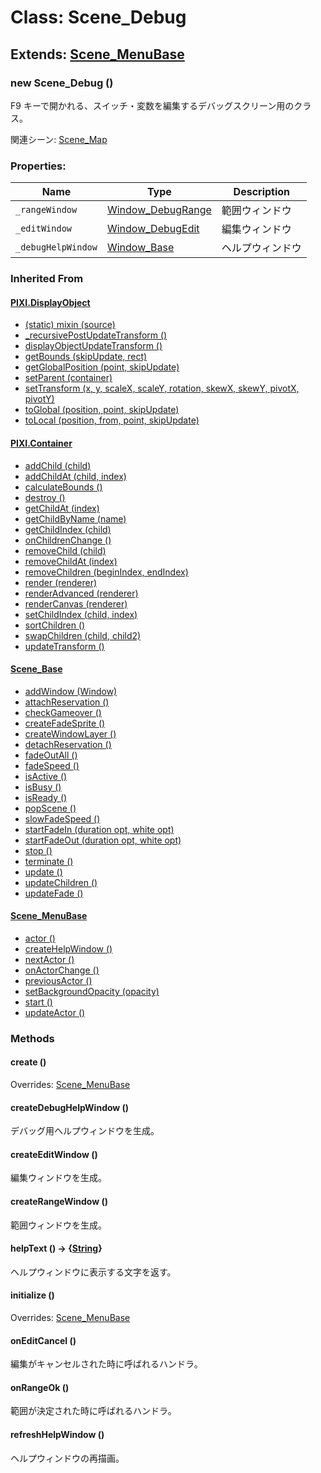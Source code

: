 # Class: Scene_Debug

## Extends: [Scene_MenuBase](Scene_MenuBase.md)

### new Scene_Debug ()

F9 キーで開かれる、スイッチ・変数を編集するデバッグスクリーン用のクラス。

関連シーン: [Scene_Map](Scene_Map.md)

### Properties:

| Name               | Type                                      | Description      |
| ------------------ | ----------------------------------------- | ---------------- |
| `_rangeWindow `    | [Window_DebugRange](Window_DebugRange.md) | 範囲ウィンドウ   |
| `_editWindow `     | [Window_DebugEdit](Window_DebugEdit.md)   | 編集ウィンドウ   |
| `_debugHelpWindow` | [Window_Base](Window_Base.md)             | ヘルプウィンドウ |

### Inherited From

#### [PIXI.DisplayObject](PIXI.DisplayObject.md)

- [(static) mixin (source)](PIXI.DisplayObject.md#static-mixin-source)
- [\_recursivePostUpdateTransform ()](PIXI.DisplayObject.md#_recursivepostupdatetransform-)
- [displayObjectUpdateTransform ()](PIXI.DisplayObject.md#displayobjectupdatetransform-)
- [getBounds (skipUpdate, rect)](PIXI.DisplayObject.md#getbounds-skipupdate-rect--pixirectangle)
- [getGlobalPosition (point, skipUpdate)](PIXI.DisplayObject.md#getglobalposition-point-skipupdate--pixipoint)
- [setParent (container)](PIXI.DisplayObject.md#setparent-container--pixicontainer)
- [setTransform (x, y, scaleX, scaleY, rotation, skewX, skewY, pivotX, pivotY)](PIXI.DisplayObject.md#settransform-x-y-scalex-scaley-rotation-skewx-skewy-pivotx-pivoty--pixidisplayobject)
- [toGlobal (position, point, skipUpdate)](PIXI.DisplayObject.md#toglobal-position-point-skipupdate--pixipoint)
- [toLocal (position, from, point, skipUpdate)](PIXI.DisplayObject.md#tolocal-position-from-point-skipupdate--pixipoint)

#### [PIXI.Container](PIXI.Container.md)

- [addChild (child) ](PIXI.Container.md#addchild-child--pixidisplayobject)
- [addChildAt (child, index)](PIXI.Container.md#addchildat-child-index--pixidisplayobject)
- [calculateBounds ()](PIXI.Container.md#calculatebounds-)
- [destroy ()](PIXI.Container.md#destroy-)
- [getChildAt (index)](PIXI.Container.md#getchildat-index--pixidisplayobject)
- [getChildByName (name)](PIXI.Container.md#getchildbyname-name--pixidisplayobject)
- [getChildIndex (child)](PIXI.Container.md#getchildindex-child--pixidisplayobject)
- [onChildrenChange ()](PIXI.Container.md#onchildrenchange-)
- [removeChild (child)](PIXI.Container.md#removechild-child--pixidisplayobject)
- [removeChildAt (index)](PIXI.Container.md#removechildat-index--pixidisplayobject)
- [removeChildren (beginIndex, endIndex)](PIXI.Container.md#removechildren-beginindex-endindex--arraypixidisplayobject)
- [render (renderer)](PIXI.Container.md#render-renderer)
- [renderAdvanced (renderer)](PIXI.Container.md#renderadvanced-renderer)
- [renderCanvas (renderer)](PIXI.Container.md#rendercanvas-renderer)
- [setChildIndex (child, index)](PIXI.Container.md#setchildindex-child-index)
- [sortChildren ()](PIXI.Container.md#sortchildren-)
- [swapChildren (child, child2)](PIXI.Container.md#swapchildren-child-child2)
- [updateTransform ()](PIXI.Container.md#updatetransform-)

#### [Scene_Base](Scene_Base.md)

- [addWindow (Window)](Scene_Base.md#addwindow-window)
- [attachReservation ()](Scene_Base.md#attachreservation-)
- [checkGameover ()](Scene_Base.md#checkgameover-)
- [createFadeSprite ()](Scene_Base.md#createfadesprite-)
- [createWindowLayer ()](Scene_Base.md#createwindowlayer-)
- [detachReservation ()](Scene_Base.md#detachreservation-)
- [fadeOutAll ()](Scene_Base.md#fadeoutall-)
- [fadeSpeed ()](Scene_Base.md#fadespeed---number)
- [isActive () ](Scene_Base.md#isactive---boolean)
- [isBusy ()](Scene_Base.md#isbusy---boolean)
- [isReady ()](Scene_Base.md#isready---boolean)
- [popScene ()](Scene_Base.md#popscene-)
- [slowFadeSpeed ()](Scene_Base.md#slowfadespeed---number)
- [startFadeIn (duration opt, white opt)](Scene_Base.md#startfadein-duration-opt-white-opt)
- [startFadeOut (duration opt, white opt)](Scene_Base.md#startfadeout-duration-opt-white-opt)
- [stop ()](Scene_Base.md#stop-)
- [terminate ()](Scene_Base.md#terminate-)
- [update ()](Scene_Base.md#update-)
- [updateChildren ()](Scene_Base.md#updatechildren-)
- [updateFade ()](Scene_Base.md#updatefade-)

#### [Scene_MenuBase](Scene_MenuBase.md)

- [actor ()](Scene_MenuBase.md#actor---game_actor)
- [createHelpWindow ()](Scene_MenuBase.md#createhelpwindow-)
- [nextActor ()](Scene_MenuBase.md#nextactor-)
- [onActorChange ()](Scene_MenuBase.md#onactorchange-)
- [previousActor ()](Scene_MenuBase.md#previousactor-)
- [setBackgroundOpacity (opacity)](Scene_MenuBase.md#setbackgroundopacity-opacity)
- [start ()](Scene_Base.md#start-)
- [updateActor ()](Scene_MenuBase.md#updateactor-)

### Methods

#### create ()

Overrides: [Scene_MenuBase](Scene_MenuBase.md#create-)

#### createDebugHelpWindow ()

デバッグ用ヘルプウィンドウを生成。

#### createEditWindow ()

編集ウィンドウを生成。

#### createRangeWindow ()

範囲ウィンドウを生成。

#### helpText () → {[String](String.md)}

ヘルプウィンドウに表示する文字を返す。

#### initialize ()

Overrides: [Scene_MenuBase](Scene_MenuBase.md#initialize-)

#### onEditCancel ()

編集がキャンセルされた時に呼ばれるハンドラ。

#### onRangeOk ()

範囲が決定された時に呼ばれるハンドラ。

#### refreshHelpWindow ()

ヘルプウィンドウの再描画。
